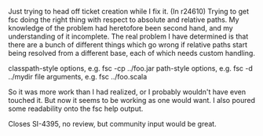 Just trying to head off ticket creation while I fix it.
(In r24610) Trying to get fsc doing the right thing with respect to absolute
and relative paths.  My knowledge of the problem had heretofore been
second hand, and my understanding of it incomplete.  The real problem
I have determined is that there are a bunch of different things which
go wrong if relative paths start being resolved from a different base,
each of which needs custom handling.

  classpath-style options, e.g. fsc -cp ../foo.jar
  path-style options, e.g. fsc -d ../mydir
  file arguments, e.g. fsc ../foo.scala

So it was more work than I had realized, or I probably wouldn't have
even touched it.  But now it seems to be working as one would want.
I also poured some readability onto the fsc help output.

Closes SI-4395, no review, but community input would be great.
